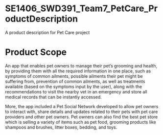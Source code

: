 # SE1406_SWD391_Team7_PetCare_ProductDescription
A product description for Pet Care project

# Product Scope

An app that enables pet owners to manage their pet’s grooming and health, by providing them with all the required information in one place, such as symptoms of common ailments, possible ailments their pet might be suffering from, prevention of common ailments, as well as treatments available (based on the symptoms input by the user), along with the recommendations to visit the nearby vet in an emergency and store all medical records that can be instantly accessed.

More, the app included a Pet Social Network developed to allow pet owners to interact with, share details and updates related to their pets with pet care providers and other pet owners. Pet owners can also find the best pet store which is selling a variety of items such as pet food, grooming products like shampoos and brushes, litter boxes, bedding, and toys.
